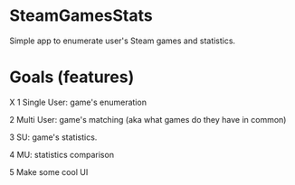 SteamGamesStats
===============

Simple app to enumerate user's Steam games and statistics.



Goals (features)
===============
X 1 Single User: game's enumeration

  2 Multi User: game's matching (aka what games do they have in common)

  3 SU: game's statistics.

  4 MU: statistics comparison
  
  5 Make some cool UI
